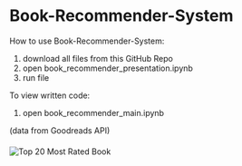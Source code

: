 # Book-Recommender-System

How to use Book-Recommender-System: 
  1. download all files from this GitHub Repo
  2. open book_recommender_presentation.ipynb
  3. run file

To view written code:
  1. open book_recommender_main.ipynb

(data from Goodreads API)

#### 
![Top 20 Most Rated Book](top_20_most_rated_plt.png)
